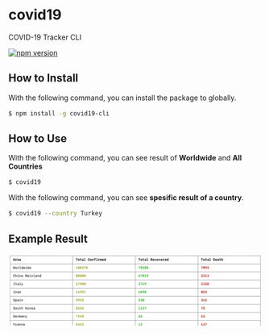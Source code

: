 # covid19
COVID-19 Tracker CLI

[![npm version](https://img.shields.io/npm/v/covid19-cli.svg?style=flat-square)](https://www.npmjs.com/package/covid19-cli)

## How to Install
With the following command, you can install the package to globally.
```bash
$ npm install -g covid19-cli
```
## How to Use
With the following command, you can see result of **Worldwide** and **All Countries**
```bash
$ covid19
```
With the following command, you can see **spesific result of a country**.
```bash
$ covid19 --country Turkey
```

## Example Result
![covid19 Example Result](https://github.com/ceyhunkeklik/covid19/blob/master/result.png?raw=true)